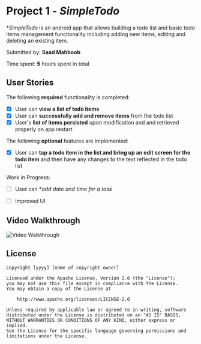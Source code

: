 # Project 1 - *SimpleTodo*

**SimpleTodo* is an android app that allows building a todo list and basic todo items management functionality including adding new items, editing and deleting an existing item.

Submitted by: **Saad Mahboob**

Time spent: **5** hours spent in total

## User Stories

The following **required** functionality is completed:

* [x] User can **view a list of todo items**
* [x] User can **successfully add and remove items** from the todo list
* [x] User's **list of items persisted** upon modification and and retrieved properly on app restart

The following **optional** features are implemented:

* [x] User can **tap a todo item in the list and bring up an edit screen for the todo item** and then have any changes to the text reflected in the todo list

Work in Progress:
* [ ] User can **add date and time for a task*
* [ ] Improved UI




## Video Walkthrough
<img src='http://g.recordit.co/YxuPktMMMz.gif' title='Video Walkthrough' width='' alt='Video Walkthrough' />

## License

    Copyright [yyyy] [name of copyright owner]

    Licensed under the Apache License, Version 2.0 (the "License");
    you may not use this file except in compliance with the License.
    You may obtain a copy of the License at

        http://www.apache.org/licenses/LICENSE-2.0

    Unless required by applicable law or agreed to in writing, software
    distributed under the License is distributed on an "AS IS" BASIS,
    WITHOUT WARRANTIES OR CONDITIONS OF ANY KIND, either express or implied.
    See the License for the specific language governing permissions and
    limitations under the License.
